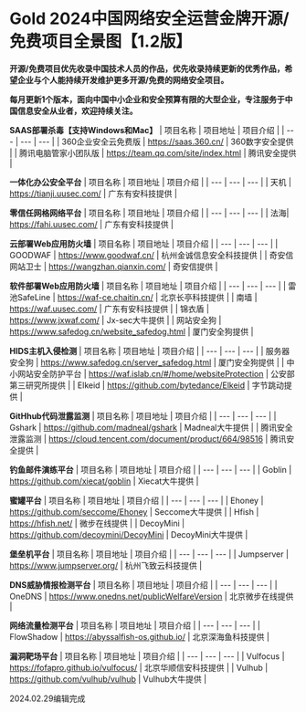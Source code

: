 # Gold 2024中国网络安全运营金牌开源/免费项目全景图【1.2版】

**开源/免费项目优先收录中国技术人员的作品，优先收录持续更新的优秀作品，希望企业与个人能持续开发维护更多开源/免费的网络安全项目。**

**每月更新1个版本，面向中国中小企业和安全预算有限的大型企业，专注服务于中国信息安全从业者，欢迎持续关注。**

**SAAS部署杀毒【支持Windows和Mac】**
| 项目名称 | 项目地址 | 项目介绍 |
| --- | --- | --- |
| 360企业安全云免费版 | https://saas.360.cn/ | 360数字安全提供  |
| 腾讯电脑管家小团队版 | https://team.qq.com/site/index.html | 腾讯安全提供  |

**一体化办公安全平台**
| 项目名称 | 项目地址 | 项目介绍 |
| --- | --- | --- |
| 天机  | https://tianji.uusec.com/  | 广东有安科技提供  |

**零信任网格网络平台**
| 项目名称 | 项目地址 | 项目介绍 |
| --- | --- | --- |
| 法海| https://fahi.uusec.com/ | 广东有安科技提供  |

**云部署Web应用防火墙**
| 项目名称 | 项目地址 | 项目介绍 |
| --- | --- | --- |
| GOODWAF  | https://www.goodwaf.cn/  | 杭州金诚信息安全科技提供  |
| 奇安信网站卫士  | https://wangzhan.qianxin.com/  | 奇安信提供  |

**软件部署Web应用防火墙**
| 项目名称 | 项目地址 | 项目介绍 |
| --- | --- | --- |
| 雷池SafeLine  | https://waf-ce.chaitin.cn/  | 北京长亭科技提供  |
| 南墙  | https://waf.uusec.com/  | 广东有安科技提供  |
| 锦衣盾  | https://www.jxwaf.com/  | Jx-sec大牛提供  |
| 网站安全狗  | https://www.safedog.cn/website_safedog.html  | 厦门安全狗提供  |

**HIDS主机入侵检测**
| 项目名称 | 项目地址 | 项目介绍 |
| --- | --- | --- |
| 服务器安全狗  | https://www.safedog.cn/server_safedog.html  | 厦门安全狗提供  |
| 中小网站安全防护平台  | https://waf.islab.cn/#/home/websiteProtection  | 公安部第三研究所提供  |
| Elkeid  | https://github.com/bytedance/Elkeid  | 字节跳动提供  |

**GitHhub代码泄露监测**
| 项目名称 | 项目地址 | 项目介绍 |
| --- | --- | --- |
| Gshark  | https://github.com/madneal/gshark  | Madneal大牛提供  |
| 腾讯安全泄露监测  | https://cloud.tencent.com/document/product/664/98516  | 腾讯安全提供  |

**钓鱼邮件演练平台**
| 项目名称 | 项目地址 | 项目介绍 |
| --- | --- | --- |
| Goblin  | https://github.com/xiecat/goblin  | Xiecat大牛提供  |

**蜜罐平台**
| 项目名称 | 项目地址 | 项目介绍 |
| --- | --- | --- |
| Ehoney  | https://github.com/seccome/Ehoney  | Seccome大牛提供  |
| Hfish  | https://hfish.net/  | 微步在线提供  |
| DecoyMini  | https://github.com/decoymini/DecoyMini  | DecoyMini大牛提供  |

**堡垒机平台**
| 项目名称 | 项目地址 | 项目介绍 |
| --- | --- | --- |
| Jumpserver  | https://www.jumpserver.org/  | 杭州飞致云科技提供  |

**DNS威胁情报检测平台**
| 项目名称 | 项目地址 | 项目介绍 |
| --- | --- | --- |
| OneDNS  | https://www.onedns.net/publicWelfareVersion  | 北京微步在线提供  |

**网络流量检测平台**
| 项目名称 | 项目地址 | 项目介绍 |
| --- | --- | --- |
| FlowShadow  | https://abyssalfish-os.github.io/  | 北京深海鱼科技提供  |

**漏洞靶场平台**
| 项目名称 | 项目地址 | 项目介绍 |
| --- | --- | --- |
| Vulfocus  | https://fofapro.github.io/vulfocus/  | 北京华顺信安科技提供  |
| Vulhub  | https://github.com/vulhub/vulhub  | Vulhub大牛提供  |


2024.02.29编辑完成






